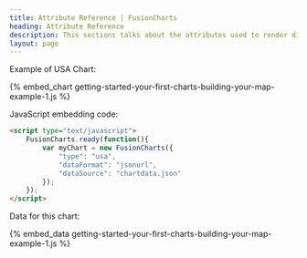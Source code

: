 ```yaml
---
title: Attribute Reference | FusionCharts
heading: Attribute Reference
description: This sections talks about the attributes used to render different types of maps in FusionCharts Suite XT.
layout: page
---
```


Example of USA Chart:

{% embed_chart getting-started-your-first-charts-building-your-map-example-1.js %}

JavaScript embedding code:

```html
<script type="text/javascript">
    FusionCharts.ready(function(){
        var myChart = new FusionCharts({
            "type": "usa",
            "dataFormat": "jsonurl",
            "dataSource": "chartdata.json"
        });
    });
</script>
```

Data for this chart:

{% embed_data getting-started-your-first-charts-building-your-map-example-1.js %}